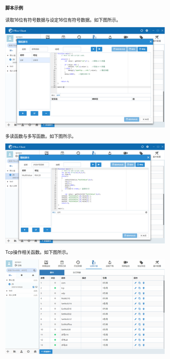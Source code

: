 #### **脚本示例**  

读取16位有符号数据与设定16位有符号数据。如下图所示。  

![添加盒子分组](Images/readwriteFunction.png)  

多读函数与多写函数。如下图所示。  

![添加盒子分组](Images/MultiReadWrite.png)  

Tcp操作相关函数。如下图所示。  

![添加盒子分组](Images/NetworkdependentTcp.gif)  